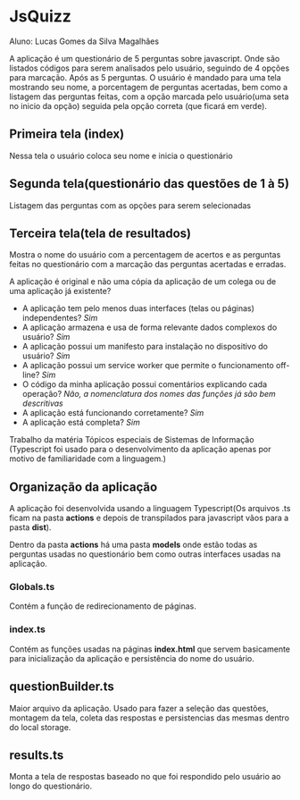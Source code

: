 # JsQuizz

Aluno: Lucas Gomes da Silva Magalhães

A aplicação é um questionário de 5 perguntas sobre javascript. Onde são listados códigos para serem analisados pelo usuário, seguindo de 4 opções
para marcação. Após as 5 perguntas. O usuário é mandado para uma tela mostrando seu nome, a porcentagem de perguntas acertadas, bem como a listagem
das perguntas feitas, com a opção marcada pelo usuário(uma seta no inicio da opção) seguida pela opção correta (que ficará em verde).

## Primeira tela (index)

Nessa tela o usuário coloca seu nome e inicia o questionário

## Segunda tela(questionário das questões de 1 à 5)

Listagem das perguntas com as opções para serem selecionadas

## Terceira tela(tela de resultados)

Mostra o nome do usuário com a percentagem de acertos e as perguntas feitas no questionário com a marcação das perguntas acertadas e erradas.

A aplicação é original e não uma cópia da aplicação de um colega ou de uma aplicação já existente?

* A aplicação tem pelo menos duas interfaces (telas ou páginas) independentes? *Sim*
* A aplicação armazena e usa de forma relevante dados complexos do usuário? *Sim*
* A aplicação possui um manifesto para instalação no dispositivo do usuário? *Sim*
* A aplicação possui um service worker que permite o funcionamento off-line? *Sim*
* O código da minha aplicação possui comentários explicando cada operação? *Não, a nomenclatura dos nomes das funções já são bem descritivas*
* A aplicação está funcionando corretamente? *Sim*
* A aplicação está completa? *Sim*


Trabalho da matéria Tópicos especiais de Sistemas de Informação
(Typescript foi usado para o desenvolvimento da aplicação apenas por motivo de familiaridade com a linguagem.)

## Organização da aplicação

A aplicação foi desenvolvida usando a linguagem Typescript(Os arquivos .ts ficam na pasta **actions**  e depois de transpilados para javascript vãos para a pasta **dist**).

Dentro da pasta **actions** há uma pasta **models** onde estão todas as perguntas usadas no questionário bem como outras interfaces usadas na aplicação.

### Globals.ts

Contém a função de redirecionamento de páginas.

### index.ts 

Contém as funções usadas na páginas **index.html** que servem basicamente para inicialização da aplicação e persistência do nome do usuário.

## questionBuilder.ts

Maior arquivo da aplicação. Usado para fazer a seleção das questões, montagem da tela, coleta das respostas e persistencias das mesmas dentro
do local storage.

## results.ts

Monta a tela de respostas baseado no que foi respondido pelo usuário ao longo do questionário. 